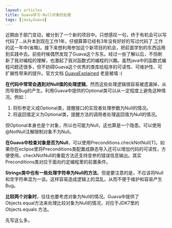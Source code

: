 ```yaml
---
layout: articles
title: Guava学习-Null对象的处理
tags: [java,Guava]
---
```

近期由于部门变动，被分到了一个新的项目中。只想感叹一句，终于有机会可以写代码了...从升本到现在工作1年，仔细算算已经有3年没有好好的写过代码了.工作的这一年中(省略)。接下来想利用参加这个新项目的机会，把前面学到的东西运用到实践中去。前些时候偶然发现了Guava这个东东。经过一些了解以后，不但刷新了我对编程的理解，也激起了我对函数式的编程的兴趣。虽然java中的函数式编程问题还很多，但不妨碍Guava这个优秀的类库给程序的可读性、可维护性、可扩展性带来的提升。官方文档 [GuavaExplained](https://code.google.com/p/guava-libraries/wiki/GuavaExplained) 老是被墙 :(
<!--more-->
**在代码中常常会遇到对Null值的处理逻辑**。然而这些处理逻辑很容易被遗漏掉，从而导致Bug的产生。利用Guava中提供的Optional类可以从一定程度上避免这种情况。例如：

1. 将形参定义成Optional类，提醒接口的实现者处理参数为Null的情况。
2. 将返回值定义为Optional类，提醒方法的调用者处理返回值为Null的情况。

但Optional本身也是个对象，所以也可能为Null，这也算是一个隐患。可以使用@NotNull注解限制对象不为Null。

**在Guava中检查对象是否为Null**，可以使用Preconditions.checkNotNull(T)。如果你在eclipse里将Preconditions类配置成静态导入还可以增加代码的可读性，方便使用。checkNotNull的重载方法还支持变参的错误信息输出。其实Preconditions类对应于面向约定编程里的前置条件。

**Strings类中也有一些处理字符串为Null的方法**。但是要注意的是，不应该将Null和空字符串混为一谈。这样容易造成逻辑上的混乱，从而不便于维护和容易产生Bug。

**比较两个对象时**，往往也要考虑对象为Null的情况。Guava中提供了Objects.equal方法来处理比较对象为Null的情况，对应于JDK7里的 Objects.equals 方法。

先写这么多。